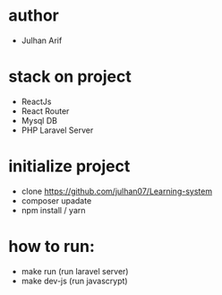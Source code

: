 # author

-   Julhan Arif

# stack on project

-   ReactJs
-   React Router
-   Mysql DB
-   PHP Laravel Server

# initialize project

-   clone https://github.com/julhan07/Learning-system
-   composer upadate
-   npm install / yarn

# how to run:

-   make run (run laravel server)
-   make dev-js (run javascrypt)
